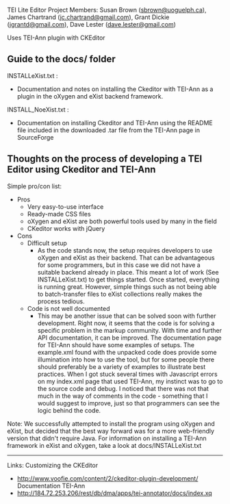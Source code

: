 TEI Lite Editor
Project Members:
Susan Brown (sbrown@uoguelph.ca), James Chartrand (jc.chartrand@gmail.com), Grant Dickie (jgrantd@gmail.com), Dave Lester (dave.lester@gmail.com)


Uses TEI-Ann plugin with CKEditor

Guide to the docs/ folder
---
INSTALLeXist.txt : 
* Documentation and notes on installing the Ckeditor with TEI-Ann as a plugin in the oXygen and eXist backend framework. 

INSTALL_NoeXist.txt :
* Documentation on installing Ckeditor and TEI-Ann using the README file included in the downloaded .tar file from 
the TEI-Ann page in SourceForge

Thoughts on the process of developing a TEI Editor using Ckeditor and TEI-Ann
---

Simple pro/con list:
* Pros
	* Very easy-to-use interface
	* Ready-made CSS files
	* oXygen and eXist are both powerful tools used by many in the field
	* CKeditor works with jQuery
* Cons
	* Difficult setup 
		* As the code stands now, the setup requires developers to use oXygen and eXist
		as their backend. That can be advantageous for some programmers, but in this case
		we did not have a suitable backend already in place. This meant a lot of work (See
		INSTALLeXist.txt) to get things started. 
		Once started, everything is running great. However, simple things such as not being
		able to batch-transfer files to eXist collections really makes the process tedious.
	* Code is not well documented
		* This may be another issue that can be solved soon with further development. Right now, 
		it seems that the code is for solving a specific problem in the markup community. With 
		time and further API documentation, it can be improved.
		The documentation page for TEI-Ann should have some examples of setups. The example.xml 
		found with the unpacked code does provide some illumination into how to use the tool,
		but for some people there should preferably be a variety of examples to illustrate best
		practices.
		When I got stuck several times with Javascript errors on my index.xml page that used
		TEI-Ann, my instinct was to go to the source code and debug. I noticed that there was 
		not that much in the way of comments in the code - something that I would suggest to 
		improve, just so that programmers can see the logic behind the code.
	



Note: We successfully attempted to install the program using oXygen and eXist, but 
decided that the best way forward was for a more web-friendly version that didn't 
require Java. 
For information on installing a TEI-Ann framework in eXist and oXygen, take a look at docs/INSTALLeXist.txt


	
-----
Links:
Customizing the CKEditor
* http://www.voofie.com/content/2/ckeditor-plugin-development/
Documentation TEI-Ann
* http://184.72.253.206/rest/db/dma/apps/tei-annotator/docs/index.xq




